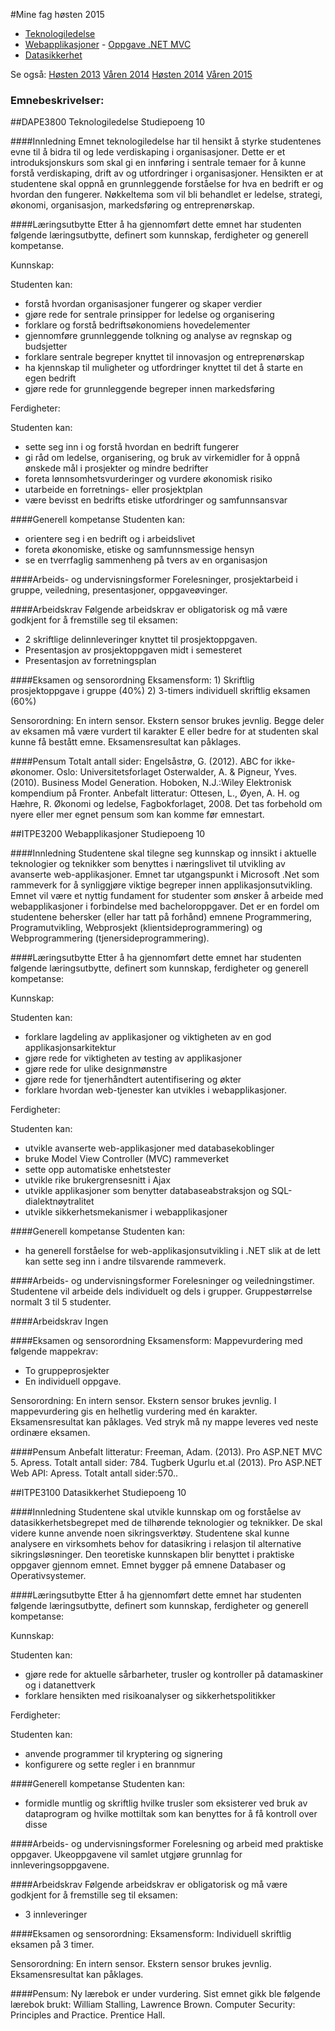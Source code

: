 #Mine fag høsten 2015
- [Teknologiledelse](https://github.com/s165519/Hioa_student/blob/master/H2015/fag2015h.md#dape3800-teknologiledelse)
- [Webapplikasjoner](https://github.com/s165519/Hioa_student/blob/master/H2015/fag2015h.md#itpe3200-webapplikasjoner) - [Oppgave .NET MVC](https://github.com/s165519/Webapplikasjoner)
- [Datasikkerhet](https://github.com/s165519/Hioa_student/blob/master/H2015/fag2015h.md#itpe3100-datasikkerhet)

Se også: [Høsten 2013](https://github.com/s165519/Hioa_student/tree/master/H2013/fag2013h.md) [Våren 2014](https://github.com/s165519/Hioa_student/tree/master/V2014/fag2014v.md) [Høsten 2014](https://github.com/s165519/Hioa_student/tree/master/H2014/fag2014h.md) [Våren 2015](https://github.com/s165519/Hioa_student/tree/master/V2015/fag2015v.md)
### Emnebeskrivelser:

##DAPE3800 Teknologiledelse
Studiepoeng 10

####Innledning
Emnet teknologiledelse har til hensikt å styrke studentenes evne til å bidra til og lede
verdiskaping i organisasjoner. Dette er et introduksjonskurs som skal gi en innføring i
sentrale temaer for å kunne forstå verdiskaping, drift av og utfordringer i organisasjoner.
Hensikten er at studentene skal oppnå en grunnleggende forståelse for hva en bedrift er og
hvordan den fungerer. Nøkkeltema som vil bli behandlet er ledelse, strategi, økonomi,
organisasjon, markedsføring og entreprenørskap. 

####Læringsutbytte
Etter å ha gjennomført dette emnet har studenten følgende læringsutbytte, definert som
kunnskap, ferdigheter og generell kompetanse.

Kunnskap:

Studenten kan:
- forstå hvordan organisasjoner fungerer og skaper verdier
- gjøre rede for sentrale prinsipper for ledelse og organisering
- forklare og forstå bedriftsøkonomiens hovedelementer
- gjennomføre grunnleggende tolkning og analyse av regnskap og budsjetter
- forklare sentrale begreper knyttet til innovasjon og entreprenørskap
- ha kjennskap til muligheter og utfordringer knyttet til det å starte en egen bedrift
- gjøre rede for grunnleggende begreper innen markedsføring

Ferdigheter:

Studenten kan:
- sette seg inn i og forstå hvordan en bedrift fungerer
- gi råd om ledelse, organisering, og bruk av virkemidler for å oppnå ønskede mål i
prosjekter og mindre bedrifter
- foreta lønnsomhetsvurderinger og vurdere økonomisk risiko
- utarbeide en forretnings- eller prosjektplan
- være bevisst en bedrifts etiske utfordringer og samfunnsansvar

####Generell kompetanse
Studenten kan:
- orientere seg i en bedrift og i arbeidslivet
- foreta økonomiske, etiske og samfunnsmessige hensyn
- se en tverrfaglig sammenheng på tvers av en organisasjon

####Arbeids- og undervisningsformer
Forelesninger, prosjektarbeid i gruppe, veiledning, presentasjoner, oppgaveøvinger.

####Arbeidskrav
Følgende arbeidskrav er obligatorisk og må være godkjent for å fremstille seg til eksamen:
- 2 skriftlige delinnleveringer knyttet til prosjektoppgaven.
- Presentasjon av prosjektoppgaven midt i semesteret
- Presentasjon av forretningsplan

####Eksamen og sensorordning
Eksamensform: 1) Skriftlig prosjektoppgave i gruppe (40%)
2) 3-timers individuell skriftlig eksamen (60%)

Sensorordning: En intern sensor. Ekstern sensor brukes jevnlig.
Begge deler av eksamen må være vurdert til karakter E eller bedre for at studenten skal
kunne få bestått emne.
Eksamensresultat kan påklages.

####Pensum
Totalt antall sider:
Engelsåstrø, G. (2012). ABC for ikke-økonomer. Oslo: Universitetsforlaget
Osterwalder, A. & Pigneur, Yves. (2010). Business Model Generation. Hoboken, N.J.:Wiley
Elektronisk kompendium på Fronter.
Anbefalt litteratur:
Ottesen, L., Øyen, A. H. og Hæhre, R. Økonomi og ledelse, Fagbokforlaget, 2008.
Det tas forbehold om nyere eller mer egnet pensum som kan komme før emnestart.


##ITPE3200 Webapplikasjoner
Studiepoeng 10

####Innledning
Studentene skal tilegne seg kunnskap og innsikt i aktuelle teknologier og teknikker som
benyttes i næringslivet til utvikling av avanserte web-applikasjoner. Emnet tar utgangspunkt i
Microsoft .Net som rammeverk for å synliggjøre viktige begreper innen applikasjonsutvikling.
Emnet vil være et nyttig fundament for studenter som ønsker å arbeide med webapplikasjoner
i forbindelse med bacheloroppgaver. Det er en fordel om studentene behersker
(eller har tatt på forhånd) emnene Programmering, Programutvikling, Webprosjekt
(klientsideprogrammering) og Webprogrammering (tjenersideprogrammering).

####Læringsutbytte
Etter å ha gjennomført dette emnet har studenten følgende læringsutbytte, definert som
kunnskap, ferdigheter og generell kompetanse:

Kunnskap:

Studenten kan:
- forklare lagdeling av applikasjoner og viktigheten av en god applikasjonsarkitektur
- gjøre rede for viktigheten av testing av applikasjoner
- gjøre rede for ulike designmønstre
- gjøre rede for tjenerhåndtert autentifisering og økter
- forklare hvordan web-tjenester kan utvikles i webapplikasjoner.

Ferdigheter:

Studenten kan:
- utvikle avanserte web-applikasjoner med databasekoblinger
- bruke Model View Controller (MVC) rammeverket
- sette opp automatiske enhetstester
- utvikle rike brukergrensesnitt i Ajax
- utvikle applikasjoner som benytter databaseabstraksjon og SQL-dialektnøytralitet
- utvikle sikkerhetsmekanismer i webapplikasjoner

####Generell kompetanse
Studenten kan:
- ha generell forståelse for web-applikasjonsutvikling i .NET slik at de lett kan sette seg
inn i andre tilsvarende rammeverk.

####Arbeids- og undervisningsformer
Forelesninger og veiledningstimer. Studentene vil arbeide dels individuelt og dels i grupper.
Gruppestørrelse normalt 3 til 5 studenter. 

####Arbeidskrav
Ingen

####Eksamen og sensorordning
Eksamensform: Mappevurdering med følgende mappekrav:
- To gruppeprosjekter
- En individuell oppgave.

Sensorordning: En intern sensor. Ekstern sensor brukes jevnlig.
I mappevurdering gis en helhetlig vurdering med én karakter.
Eksamensresultat kan påklages. Ved stryk må ny mappe leveres ved neste ordinære
eksamen.

####Pensum
Anbefalt litteratur:
Freeman, Adam. (2013). Pro ASP.NET MVC 5. Apress. Totalt antall sider: 784.
Tugberk Ugurlu et.al (2013). Pro ASP.NET Web API: Apress. Totalt antall sider:570..


##ITPE3100 Datasikkerhet
Studiepoeng 10

####Innledning
Studentene skal utvikle kunnskap om og forståelse av datasikkerhetsbegrepet med de
tilhørende teknologier og teknikker. De skal videre kunne anvende noen sikringsverktøy.
Studentene skal kunne analysere en virksomhets behov for datasikring i relasjon til
alternative sikringsløsninger. Den teoretiske kunnskapen blir benyttet i praktiske oppgaver
gjennom emnet. Emnet bygger på emnene Databaser og Operativsystemer.

####Læringsutbytte
Etter å ha gjennomført dette emnet har studenten følgende læringsutbytte, definert som
kunnskap, ferdigheter og generell kompetanse:

Kunnskap:

Studenten kan:
- gjøre rede for aktuelle sårbarheter, trusler og kontroller på datamaskiner og i
datanettverk
- forklare hensikten med risikoanalyser og sikkerhetspolitikker

Ferdigheter:

Studenten kan:
- anvende programmer til kryptering og signering
- konfigurere og sette regler i en brannmur

####Generell kompetanse
Studenten kan:
- formidle muntlig og skriftlig hvilke trusler som eksisterer ved bruk av dataprogram og
hvilke mottiltak som kan benyttes for å få kontroll over disse

####Arbeids- og undervisningsformer
Forelesning og arbeid med praktiske oppgaver. Ukeoppgavene vil samlet utgjøre grunnlag
for innleveringsoppgavene.

####Arbeidskrav
Følgende arbeidskrav er obligatorisk og må være godkjent for å fremstille seg til eksamen:
- 3 innleveringer

####Eksamen og sensorordning:
Eksamensform: Individuell skriftlig eksamen på 3 timer.

Sensorordning: En intern sensor. Ekstern sensor brukes jevnlig.
Eksamensresultat kan påklages.

####Pensum:
Ny lærebok er under vurdering. Sist emnet gikk ble følgende lærebok brukt: William Stalling,
Lawrence Brown. Computer Security: Principles and Practice. Prentice Hall.
